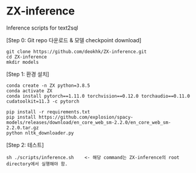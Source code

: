 # ZX-inference
Inference scripts for text2sql 

[Step 0: Git repo 다운로드 & 모델 checkpoint download]
```
git clone https://github.com/deokhk/ZX-inference.git
cd ZX-inference
mkdir models 
```

[Step 1: 환경 설치]
```
conda create -n ZX python=3.8.5
conda activate ZX 
conda install pytorch==1.11.0 torchvision==0.12.0 torchaudio==0.11.0 cudatoolkit=11.3 -c pytorch

pip install -r requirements.txt
pip install https://github.com/explosion/spacy-models/releases/download/en_core_web_sm-2.2.0/en_core_web_sm-2.2.0.tar.gz
python nltk_downloader.py
```
[Step 2: 테스트]

```
sh ./scripts/inference.sh    <- 해당 command는 ZX-inference의 root directory에서 실행해야 함.
```

